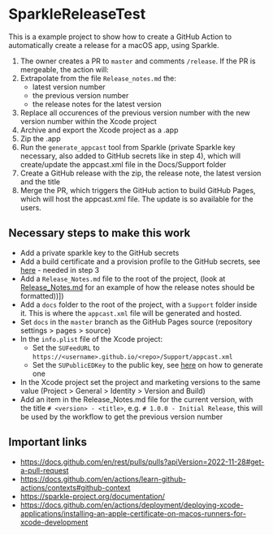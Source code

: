 # SparkleReleaseTest

This is a example project to show how to create a GitHub Action to automatically create a release for a macOS app, using Sparkle.

1. The owner creates a PR to `master` and comments `/release`. If the PR is mergeable, the action will:
1. Extrapolate from the file `Release_notes.md` the:
    * latest version number
    * the previous version number
    * the release notes for the latest version
2. Replace all occurences of the previous version number with the new version number within the Xcode project
1. Archive and export the Xcode project as a .app
3. Zip the .app
4. Run the `generate_appcast` tool from Sparkle (private Sparkle key necessary, also added to GitHub secrets like in step 4), which will create/update the appcast.xml file in the Docs/Support folder
5. Create a GitHub release with the zip, the release note, the latest version and the title
6. Merge the PR, which triggers the GitHub action to build GitHub Pages, which will host the appcast.xml file. The update is so available for the users.

## Necessary steps to make this work

* Add a private sparkle key to the GitHub secrets
* Add a build certificate and a provision profile to the GitHub secrets, see [here](https://docs.github.com/en/actions/deployment/deploying-xcode-applications/installing-an-apple-certificate-on-macos-runners-for-xcode-development) - needed in step 3
* Add a `Release_Notes.md` file to the root of the project, (look at [Release_Notes.md](Release_Notes.md) for an example of how the release notes should be formatted))])
* Add a `docs` folder to the root of the project, with a `Support` folder inside it. This is where the `appcast.xml` file will be generated and hosted.
* Set `docs` in the `master` branch as the GitHub Pages source (repository settings > pages > source)
* In the `info.plist` file of the Xcode project:
    * Set the `SUFeedURL` to `https://<username>.github.io/<repo>/Support/appcast.xml`
    * Set the `SUPublicEDKey` to the public key, see [here](https://sparkle-project.org/documentation/) on how to generate one
* In the Xcode project set the project and marketing versions to the same value (Project > General > Identity > Version and Build)
* Add an item in the Release_Notes.md file for the current version, with the title `# <version> - <title>`, e.g. `# 1.0.0 - Initial Release`, this will be used by the workflow to get the previous version number

## Important links

* https://docs.github.com/en/rest/pulls/pulls?apiVersion=2022-11-28#get-a-pull-request
* https://docs.github.com/en/actions/learn-github-actions/contexts#github-context
* https://sparkle-project.org/documentation/
* https://docs.github.com/en/actions/deployment/deploying-xcode-applications/installing-an-apple-certificate-on-macos-runners-for-xcode-development